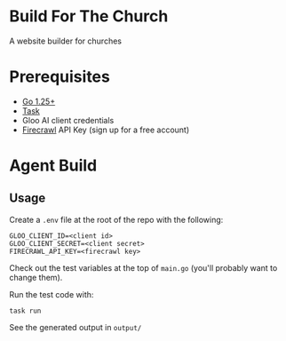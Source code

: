 # Build For The Church
A website builder for churches

# Prerequisites

- [Go 1.25+](https://go.dev/dl/)
- [Task](https://taskfile.dev)
- Gloo AI client credentials
- [Firecrawl](https://www.firecrawl.dev/) API Key (sign up for a free account)

# Agent Build

## Usage

Create a `.env` file at the root of the repo with the following:
```
GLOO_CLIENT_ID=<client id>
GLOO_CLIENT_SECRET=<client secret>
FIRECRAWL_API_KEY=<firecrawl key>
```

Check out the test variables at the top of `main.go` (you'll probably want to change them).

Run the test code with:
```
task run
```

See the generated output in `output/`
